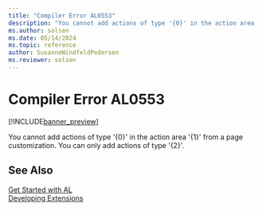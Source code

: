 ```yaml
---
title: "Compiler Error AL0553"
description: "You cannot add actions of type '{0}' in the action area '{1}' from a page customization."
ms.author: solsen
ms.date: 05/14/2024
ms.topic: reference
author: SusanneWindfeldPedersen
ms.reviewer: solsen
---
```

[//]: # (START>DO_NOT_EDIT)
[//]: # (IMPORTANT:Do not edit any of the content between here and the END>DO_NOT_EDIT.)
[//]: # (Any modifications should be made in the .xml files in the ModernDev repo.)
# Compiler Error AL0553

[!INCLUDE[banner_preview](../includes/banner_preview.md)]

You cannot add actions of type '{0}' in the action area '{1}' from a page customization. You can only add actions of type '{2}'.


[//]: # (IMPORTANT: END>DO_NOT_EDIT)
## See Also  
[Get Started with AL](../devenv-get-started.md)  
[Developing Extensions](../devenv-dev-overview.md)  